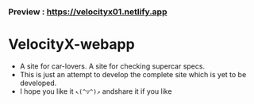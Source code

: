 ### Preview : https://velocityx01.netlify.app
# VelocityX-webapp
- A site for car-lovers. A site for checking supercar specs. 
- This is just an attempt to develop the complete site which is yet to be developed.
- I hope you like it ```↖(^▽^)↗``` andshare it if you like

